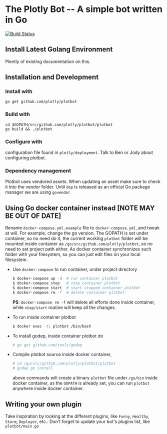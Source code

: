 # The Plotly Bot -- A simple bot written in Go

[![Build Status](https://drone.io/github.com/plotly/plotbot/status.png)](https://drone.io/github.com/plotly/plotbot/latest)

## Install Latest Golang Environment
Plently of existing documentation on this.

## Installation and Development
### Install with
```
go get github.com/plotly/plotbot
```

### Build with
```
cd $GOPATH/src/github.com/plotly/plotbot/plotbot
go build && ./plotbot
```

### Configure with
configuration file found in `plotly/deployment`. Talk to Ben or Jody about configuring plotbot.


### Dependency management
Plotbot uses vendored assets. When updating an asset make sure to check it into the vendor folder. Until `dep` is released as an official Go package manager we are using `govendor`.


## Using Go docker container instead [NOTE MAY BE OUT OF DATE]

Rename `docker-compose.yml.example` file to `docker-compose.yml`, and tweak at will. For example, change the go version. The GOPATH is set under container, so no need do it, the current working `plotbot` folder will be mounted inside container as `/go/src/github.com/plotly/plotbot`, so no need to set project path either. As docker container synchronizes such folder with your filesystem, so you can just edit files on your local filesystem.

* Use `docker-compose` to run container, under project directory

    ```bash
    $ docker-compose up -d  # run container plotbot
    $ docker-compose stop   # stop container plotbot
    $ docker-compose start  # start stopped container plotbot
    $ docker-compose rm -f  # delete container plotbot
    ```
  **PS**: `docker-compose rm -f` will delete all efforts done inside container, while `stop/start` routine will keep all the changes.

* To run inside container plotbot

    ```bash
    $ docker exec -ti plotbot /bin/bash
    ```

* To install godep, inside container plotbot do

    ```bash
    # go get github.com/tools/godep
    ```

* Compile plotbot source inside docker container,

    ```bash
    # cd /go/src/github.com/plotly/plotbot/plotbot
    # godep go install
    ```

    above commands will create a binary `plotbot` file under `/go/bin` inside docker container, as the `GOPATH` is already set, you can run `plotbot` anywhere inside docker container.


## Writing your own plugin

Take inspiration by looking at the different plugins, like `Funny`,
`Healthy`, `Storm`, `Deployer`, etc..  Don't forget to update your
bot's plugins list, like `plotbot/main.go`
